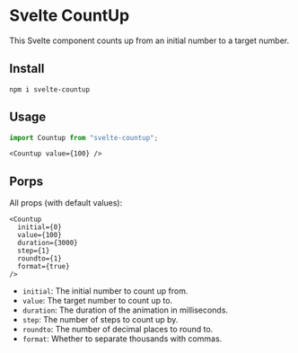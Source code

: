 # Svelte CountUp

This Svelte component counts up from an initial number to a target number.

## Install

```
npm i svelte-countup
```

## Usage

```js
import Countup from "svelte-countup";
```

```svelte
<Countup value={100} />
```

## Porps

All props (with default values):

```svelte
<Countup
  initial={0}
  value={100}
  duration={3000}
  step={1}
  roundto={1}
  format={true}
/>
```

- `initial`: The initial number to count up from.
- `value`: The target number to count up to.
- `duration`: The duration of the animation in milliseconds.
- `step`: The number of steps to count up by.
- `roundto`: The number of decimal places to round to.
- `format`: Whether to separate thousands with commas.
